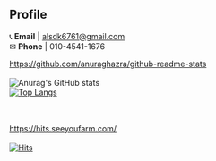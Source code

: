 
## Profile
📞 **Email** | alsdk6761@gmail.com <br />
✉ **Phone** | 010-4541-1676



https://github.com/anuraghazra/github-readme-stats <br /><br />
![Anurag's GitHub stats](https://github-readme-stats.vercel.app/api?username=alsdk1676&show_icons=true&theme=transparent) <br />
[![Top Langs](https://github-readme-stats.vercel.app/api/top-langs/?username=alsdk1676&layout=donut)](https://github.com/alsdk1676/github-readme-stats)

<br /><br />
https://hits.seeyoufarm.com/<br /><br />
[![Hits](https://hits.seeyoufarm.com/api/count/incr/badge.svg?url=https%3A%2F%2Fgithub.com%2Falsdk1676&count_bg=%23635DD5&title_bg=%233BA3D9&icon=java.svg&icon_color=%23E7E7E7&title=JAVA&edge_flat=false)](https://hits.seeyoufarm.com)





<!--
**alsdk1676/alsdk1676** is a ✨ _special_ ✨ repository because its `README.md` (this file) appears on your GitHub profile.

Here are some ideas to get you started:

- 🔭 I’m currently working on ...
- 🌱 I’m currently learning ...
- 👯 I’m looking to collaborate on ...
- 🤔 I’m looking for help with ...
- 💬 Ask me about ...
- 📫 How to reach me: ...
- 😄 Pronouns: ...
- ⚡ Fun fact: ...
-->
